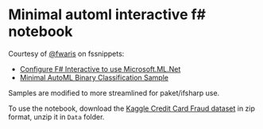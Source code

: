 # Minimal automl interactive f# notebook

Courtesy of [@fwaris](https://twitter.com/fwaris7?s=17) on fssnippets:

- [Configure F# Interactive to use Microsoft.ML.Net](http://www.fssnip.net/7Wi/title/Configure-F-Interactive-to-use-MicrosoftMLNet)
- [Minimal AutoML Binary Classification Sample](http://www.fssnip.net/7Ws/title/Minimal-AutoML-Binary-Classification-Sample)

Samples are modified to more streamlined for paket/ifsharp use.

To use the notebook, download the [Kaggle Credit Card Fraud dataset](https://www.kaggle.com/mlg-ulb/creditcardfraud) in zip format, unzip it in `Data` folder.
